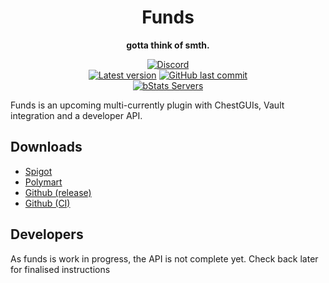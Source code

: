 <!--suppress HtmlDeprecatedAttribute -->
<div align="center">

# Funds

**gotta think of smth.**

<!-- Shields -->
[![Discord](https://img.shields.io/discord/821837624272617473?color=7289DA&label=Discord&logo=discord&logoColor=7289DA)](https://discord.tweetzy.ca)
<br>
[![Latest version](https://img.shields.io/badge/dynamic/xml?style=flat&color=blue&logo=github&logoColor=white&label=Latest&url=https%3A%2F%2Fraw.githubusercontent.com%2Ftweetzy%2FFunds%2Fmain%2Fpom.xml&query=%2F*%5Blocal-name()%3D'project'%5D%2F*%5Blocal-name()%3D'version'%5D)]()
[![GitHub last commit](https://img.shields.io/github/last-commit/tweetzy/Funds?label=Last+commit)](https://github.com/Tweetzy/Funds/commits)
<br>
[![bStats Servers](https://img.shields.io/bstats/servers/14883?label=Servers)](https://bstats.org/plugin/bukkit/Funds/14883)
</div>

Funds is an upcoming multi-currently plugin with ChestGUIs, Vault integration and a developer API.

## Downloads

 * [Spigot](https://twetzy.ca)
 * [Polymart](https://twetzy.ca)
 * [Github (release)](https://twetzy.ca)
 * [Github (CI)](https://twetzy.ca)

## Developers

As funds is work in progress, the API is not complete yet. Check back later for finalised instructions
